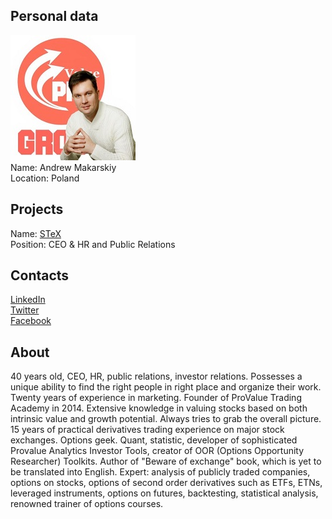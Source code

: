 ## Personal data
![andrew makarskiy photo](photo/andrew_makarskiy.jpg)  
Name:   Andrew Makarskiy  
Location: Poland  
## Projects 
Name: [STeX](../projects/stex.md)  
Position: CEO & HR and Public Relations   
## Contacts
[LinkedIn](https://www.linkedin.com/in/%D0%B0%D0%BD%D0%B4%D1%80%D0%B5%D0%B9-%D0%BC%D0%B0%D0%BA%D0%B0%D1%80%D1%81%D0%BA%D0%B8%D0%B9-b82a12101/)    
[Twitter](https://twitter.com/zoltercom)  
[Facebook](https://www.facebook.com/andrewmakarskiy)
## About
40 years old, CEO, HR, public relations, investor relations. Possesses a unique ability to find the right people in right place and organize their work. Twenty years of experience in marketing. Founder of ProValue Trading Academy in 2014. Extensive knowledge in valuing stocks based on both intrinsic value and growth potential. Always tries to grab the overall picture. 15 years of practical derivatives trading experience on major stock exchanges. 
Options geek. Quant, statistic, developer of sophisticated Provalue Analytics Investor Tools, creator of OOR (Options Opportunity Researcher) Toolkits. Author of "Beware of exchange" book, which is yet to be translated into English.
Expert: analysis of publicly traded companies, options on stocks, options of second order derivatives such as ETFs, ETNs, leveraged instruments, options on futures, backtesting, statistical analysis, renowned trainer of options courses.
